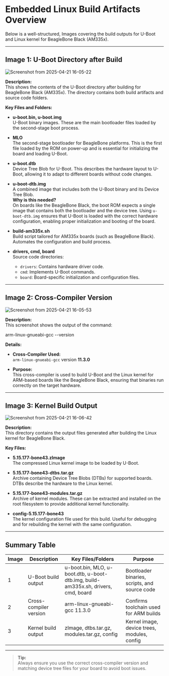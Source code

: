 # Embedded Linux Build Artifacts Overview

Below is a well-structured, Images covering the build outputs for U-Boot and Linux kernel for BeagleBone Black (AM335x).

---

## Image 1: U-Boot Directory after Build

![Screenshot from 2025-04-21 16-05-22](https://github.com/user-attachments/assets/c1de385a-115d-4365-89a8-f6aec22af909)

**Description:**  
This shows the contents of the U-Boot directory after building for BeagleBone Black (AM335x). The directory contains both build artifacts and source code folders.

**Key Files and Folders:**

- **u-boot.bin, u-boot.img**  
  U-Boot binary images. These are the main bootloader files loaded by the second-stage boot process.

- **MLO**  
  The second-stage bootloader for BeagleBone platforms. This is the first file loaded by the ROM on power-up and is essential for initializing the board and loading U-Boot.

- **u-boot.dtb**  
  Device Tree Blob for U-Boot. This describes the hardware layout to U-Boot, allowing it to adapt to different boards without code changes.

- **u-boot-dtb.img**  
  A combined image that includes both the U-Boot binary and its Device Tree Blob.  
  **Why is this needed?**  
  On boards like the BeagleBone Black, the boot ROM expects a single image that contains both the bootloader and the device tree. Using `u-boot-dtb.img` ensures that U-Boot is loaded with the correct hardware configuration, enabling proper initialization and booting of the board.

- **build-am335x.sh**  
  Build script tailored for AM335x boards (such as BeagleBone Black). Automates the configuration and build process.

- **drivers, cmd, board**  
  Source code directories:  
  - `drivers`: Contains hardware driver code.  
  - `cmd`: Implements U-Boot commands.  
  - `board`: Board-specific initialization and configuration files.

---

## Image 2: Cross-Compiler Version

![Screenshot from 2025-04-21 16-05-53](https://github.com/user-attachments/assets/72e66af2-1ba2-4ff9-8455-1bb2d101cd5a)

**Description:**  
This screenshot shows the output of the command:

arm-linux-gnueabi-gcc --version

**Details:**

- **Cross-Compiler Used:**  
  `arm-linux-gnueabi-gcc` version **11.3.0**

- **Purpose:**  
  This cross-compiler is used to build U-Boot and the Linux kernel for ARM-based boards like the BeagleBone Black, ensuring that binaries run correctly on the target hardware.

---

## Image 3: Kernel Build Output

![Screenshot from 2025-04-21 16-06-42](https://github.com/user-attachments/assets/960ef442-13bd-4535-8ec9-b11193173795)

**Description:**  
This directory contains the output files generated after building the Linux kernel for BeagleBone Black.

**Key Files:**

- **5.15.177-bone43.zImage**  
  The compressed Linux kernel image to be loaded by U-Boot.

- **5.15.177-bone43-dtbs.tar.gz**  
  Archive containing Device Tree Blobs (DTBs) for supported boards. DTBs describe the hardware to the Linux kernel.

- **5.15.177-bone43-modules.tar.gz**  
  Archive of kernel modules. These can be extracted and installed on the root filesystem to provide additional kernel functionality.

- **config-5.15.177-bone43**  
  The kernel configuration file used for this build. Useful for debugging and for rebuilding the kernel with the same configuration.

---

## Summary Table

| Image | Description           | Key Files/Folders                                  | Purpose                                |
|-------|-----------------------|---------------------------------------------------|--------------------------------------|
| 1     | U-Boot build output   | u-boot.bin, MLO, u-boot.dtb, u-boot-dtb.img, build-am335x.sh, drivers, cmd, board | Bootloader binaries, scripts, and source code |
| 2     | Cross-compiler version | arm-linux-gnueabi-gcc 11.3.0                      | Confirms toolchain used for ARM builds |
| 3     | Kernel build output    | zImage, dtbs.tar.gz, modules.tar.gz, config       | Kernel image, device trees, modules, config |

---

> **Tip:**  
> Always ensure you use the correct cross-compiler version and matching device tree files for your board to avoid boot issues.
